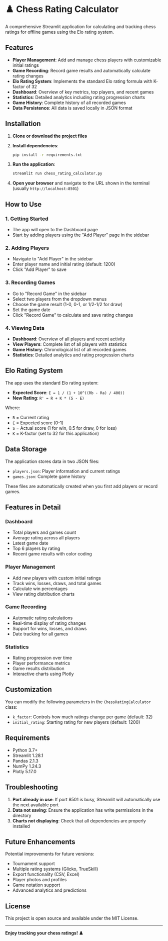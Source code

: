 # ♟️ Chess Rating Calculator

A comprehensive Streamlit application for calculating and tracking chess ratings for offline games using the Elo rating system.

## Features

- **Player Management**: Add and manage chess players with customizable initial ratings
- **Game Recording**: Record game results and automatically calculate rating changes
- **Elo Rating System**: Implements the standard Elo rating formula with K-factor of 32
- **Dashboard**: Overview of key metrics, top players, and recent games
- **Statistics**: Detailed analytics including rating progression charts
- **Game History**: Complete history of all recorded games
- **Data Persistence**: All data is saved locally in JSON format

## Installation

1. **Clone or download the project files**

2. **Install dependencies**:
   ```bash
   pip install -r requirements.txt
   ```

3. **Run the application**:
   ```bash
   streamlit run chess_rating_calculator.py
   ```

4. **Open your browser** and navigate to the URL shown in the terminal (usually `http://localhost:8501`)

## How to Use

### 1. Getting Started
- The app will open to the Dashboard page
- Start by adding players using the "Add Player" page in the sidebar

### 2. Adding Players
- Navigate to "Add Player" in the sidebar
- Enter player name and initial rating (default: 1200)
- Click "Add Player" to save

### 3. Recording Games
- Go to "Record Game" in the sidebar
- Select two players from the dropdown menus
- Choose the game result (1-0, 0-1, or 1/2-1/2 for draw)
- Set the game date
- Click "Record Game" to calculate and save rating changes

### 4. Viewing Data
- **Dashboard**: Overview of all players and recent activity
- **View Players**: Complete list of all players with statistics
- **Game History**: Chronological list of all recorded games
- **Statistics**: Detailed analytics and rating progression charts

## Elo Rating System

The app uses the standard Elo rating system:

- **Expected Score**: `E = 1 / (1 + 10^((Rb - Ra) / 400))`
- **New Rating**: `R' = R + K * (S - E)`

Where:
- `R` = Current rating
- `E` = Expected score (0-1)
- `S` = Actual score (1 for win, 0.5 for draw, 0 for loss)
- `K` = K-factor (set to 32 for this application)

## Data Storage

The application stores data in two JSON files:
- `players.json`: Player information and current ratings
- `games.json`: Complete game history

These files are automatically created when you first add players or record games.

## Features in Detail

### Dashboard
- Total players and games count
- Average rating across all players
- Latest game date
- Top 6 players by rating
- Recent game results with color coding

### Player Management
- Add new players with custom initial ratings
- Track wins, losses, draws, and total games
- Calculate win percentages
- View rating distribution charts

### Game Recording
- Automatic rating calculations
- Real-time display of rating changes
- Support for wins, losses, and draws
- Date tracking for all games

### Statistics
- Rating progression over time
- Player performance metrics
- Game results distribution
- Interactive charts using Plotly

## Customization

You can modify the following parameters in the `ChessRatingCalculator` class:
- `k_factor`: Controls how much ratings change per game (default: 32)
- `initial_rating`: Starting rating for new players (default: 1200)

## Requirements

- Python 3.7+
- Streamlit 1.28.1
- Pandas 2.1.3
- NumPy 1.24.3
- Plotly 5.17.0

## Troubleshooting

1. **Port already in use**: If port 8501 is busy, Streamlit will automatically use the next available port
2. **Data not saving**: Ensure the application has write permissions in the directory
3. **Charts not displaying**: Check that all dependencies are properly installed

## Future Enhancements

Potential improvements for future versions:
- Tournament support
- Multiple rating systems (Glicko, TrueSkill)
- Export functionality (CSV, Excel)
- Player photos and profiles
- Game notation support
- Advanced analytics and predictions

## License

This project is open source and available under the MIT License.

---

**Enjoy tracking your chess ratings! ♟️**
